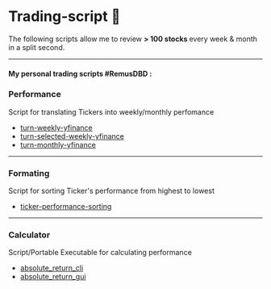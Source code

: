 # Trading-script 💎

The following scripts allow me to review <b> > 100 stocks </b> every week & month in a split second.
<hr>

#### My personal trading scripts #RemusDBD :

<h3>Performance</h3>
Script for translating Tickers into weekly/monthly perfomance <Br>

- [turn-weekly-yfinance](https://github.com/RemusDBD/trading-script/blob/main/performance/turn-weekly-yfinance.py)
- [turn-selected-weekly-yfinance](https://github.com/RemusDBD/trading-script/blob/main/performance/turn-selected-weekly-yfinance.py)
- [turn-monthly-yfinance](https://github.com/RemusDBD/trading-script/blob/main/performance/turn-monthly-yfinance.py)

<hr>
<h3>Formating</h3>
Script for sorting Ticker's performance from highest to lowest <br>

- [ticker-performance-sorting](https://github.com/RemusDBD/trading-script/blob/main/formating/ticker-performance-sorting.py)
  
<hr>
<h3>Calculator</h3>
Script/Portable Executable for calculating performance <br>

- [absolute_return_cli](https://github.com/RemusDBD/trading-script/tree/main/calculator/absolute_return/cli)
- [absolute_return_gui](https://github.com/RemusDBD/trading-script/tree/main/calculator/absolute_return/gui_v2)
